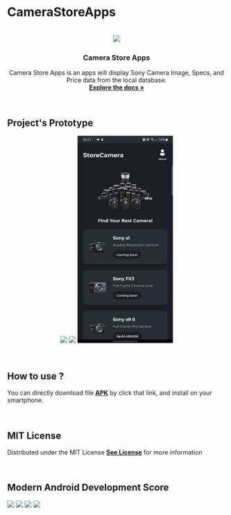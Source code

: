 # CameraStoreApps
<!-- PROJECT LOGO -->
<p align="center">
  <br>
  <img  width="280px" src="https://github.com/mas-diq/StoreCameraApps/blob/master/app/src/main/res/drawable/camera.png" />
  <h3 align="center">Camera Store Apps</h3>
  <p align="center">
   Camera Store Apps is an apps will display Sony Camera Image, Specs, and Price data from the local database.
    <br />
    <a href="https://github.com/mas-diq/CameraStoreApps"><strong>Explore the docs »</strong></a>
  </p>
</p>
<br>

## Project's Prototype
<p align="center">
<img  width="220px" src="https://github.com/mas-diq/CameraStoreApps/blob/master/satu.gif" />
<img  width="220px" src="https://github.com/mas-diq/CameraStoreApps/blob/master/dua.gif" />
  <img  width="220px" src="https://github.com/mas-diq/CameraStoreApps/blob/master/tiga.gif" />
</p>
<br>

## How to use ?
<p align="left">
  You can directly download file 
<a href="https://github.com/mas-diq/CameraStoreApps/blob/master/CameraStoreApps.apk"><strong>APK</strong></a> 
  by click that link, and install on your smartphone.
</p>
<br>

## MIT License
<p align="left">
  Distributed under the MIT License
<a href="https://github.com/mas-diq/CameraStoreApps/blob/master/LICENSE"><strong>See License</strong></a> 
  for more information
</p>
<br>

## Modern Android Development Score
 <img src="https://github.com/mas-diq/StoreCameraApps/blob/master/summary.png" />
 <img src="https://github.com/mas-diq/StoreCameraApps/blob/master/kotlin.png" />
 <img src="https://github.com/mas-diq/StoreCameraApps/blob/master/studio.png" />
 <img src="https://github.com/mas-diq/StoreCameraApps/blob/master/jetpack.png" />
